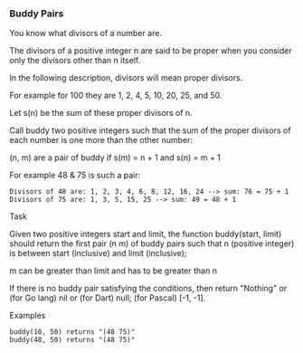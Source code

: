 ### Buddy Pairs

You know what divisors of a number are. 

The divisors of a positive integer n are said to be proper when you consider only the divisors other than n itself. 

In the following description, divisors will mean proper divisors. 

For example for 100 they are 1, 2, 4, 5, 10, 20, 25, and 50.

Let s(n) be the sum of these proper divisors of n. 

Call buddy two positive integers such that the sum of the proper divisors of each number is one more than the other number:

(n, m) are a pair of buddy if s(m) = n + 1 and s(n) = m + 1

For example 48 & 75 is such a pair:

    Divisors of 48 are: 1, 2, 3, 4, 6, 8, 12, 16, 24 --> sum: 76 = 75 + 1
    Divisors of 75 are: 1, 3, 5, 15, 25 --> sum: 49 = 48 + 1

Task

Given two positive integers start and limit, the function buddy(start, limit) should return the first pair (n m) of buddy pairs such that n (positive integer) is between start (inclusive) and limit (inclusive); 

m can be greater than limit and has to be greater than n

If there is no buddy pair satisfying the conditions, then return "Nothing" or (for Go lang) nil or (for Dart) null; (for Pascal) [-1, -1].

Examples
```
buddy(10, 50) returns "(48 75)"
buddy(48, 50) returns "(48 75)"

